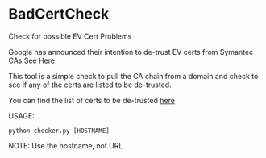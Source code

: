 # BadCertCheck
Check for possible EV Cert Problems

Google has announced their intention to de-trust EV certs from Symantec CAs [See Here](https://groups.google.com/a/chromium.org/forum/m/#!msg/blink-dev/eUAKwjihhBs/rpxMXjZHCQAJ)

This tool is a simple check to pull the CA chain from a domain and check to see if any of the certs are listed to be de-trusted. 

You can find the list of certs to be de-trusted [here](https://chromium.googlesource.com/chromium/src/+/master/net/data/ssl/symantec/roots/)

USAGE:

`python checker.py [HOSTNAME]`

NOTE: Use the hostname, not URL

